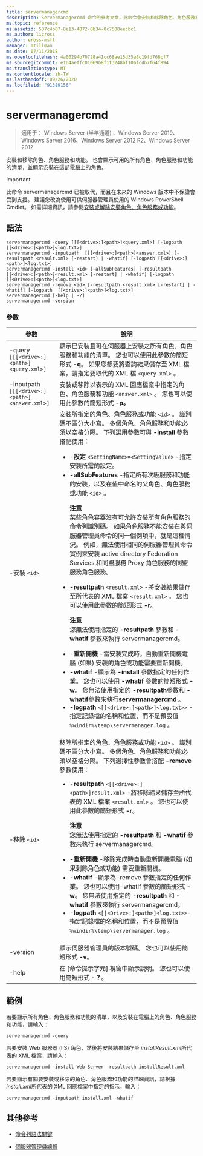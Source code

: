 ```yaml
---
title: servermanagercmd
description: Servermanagercmd 命令的參考文章，此命令會安裝和移除角色、角色服務和功能。
ms.topic: reference
ms.assetid: 507c4b87-8e13-4872-8b34-0c7508eecbc1
ms.author: lizross
author: eross-msft
manager: mtillman
ms.date: 07/11/2018
ms.openlocfilehash: 4a00294b70728a41cc68ae15d35a8c19fd768cf7
ms.sourcegitcommit: e164aeffc01069b8f1f3248bf106fcdb7f64f894
ms.translationtype: MT
ms.contentlocale: zh-TW
ms.lasthandoff: 09/26/2020
ms.locfileid: "91389156"
---
```

# <a name="servermanagercmd"></a>servermanagercmd

> 適用于： Windows Server (半年通道) 、Windows Server 2019、Windows Server 2016、Windows Server 2012 R2、Windows Server 2012

安裝和移除角色、角色服務和功能。 也會顯示可用的所有角色、角色服務和功能的清單，並顯示安裝在這部電腦上的角色。

> [!IMPORTANT]
> 此命令 servermanagercmd 已被取代，而且在未來的 Windows 版本中不保證會受到支援。 建議您改為使用可供伺服器管理員使用的 Windows PowerShell Cmdlet。 如需詳細資訊，請參閱[安裝或解除安裝角色、角色服務或功能](/administration/server-manager/install-or-uninstall-roles-role-services-or-features)。

## <a name="syntax"></a>語法

```
servermanagercmd -query [[[<drive>:]<path>]<query.xml>] [-logpath [[<drive>:]<path>]<log.txt>]
servermanagercmd -inputpath  [[[<drive>:]<path>]<answer.xml>] [-resultpath <result.xml> [-restart] | -whatif] [-logpath [[<drive>:]<path>]<log.txt>]
servermanagercmd -install <id> [-allSubFeatures] [-resultpath [[<drive>:]<path>]<result.xml> [-restart] | -whatif] [-logpath [[<Drive>:]<path>]<log.txt>]
servermanagercmd -remove <id> [-resultpath <result.xml> [-restart] | -whatif] [-logpath  [[<drive>:]<path>]<log.txt>]
servermanagercmd [-help | -?]
servermanagercmd -version
```

### <a name="parameters"></a>參數

| 參數 | 說明 |
|--|--|
| -query `[[[<drive>:]<path>]<query.xml>]` | 顯示已安裝且可在伺服器上安裝之所有角色、角色服務和功能的清單。 您也可以使用此參數的簡短形式 **-q**。 如果您想要將查詢結果儲存至 XML 檔案，請指定要取代的 XML 檔 `<query.xml>` 。 |
| -inputpath  `[[[<drive>:]<path>]<answer.xml>]` | 安裝或移除以表示的 XML 回應檔案中指定的角色、角色服務和功能 `<answer.xml>` 。 您也可以使用此參數的簡短形式 **-p。** |
| -安裝 `<id>` | 安裝所指定的角色、角色服務或功能 `<id>` 。 識別碼不區分大小寫。 多個角色、角色服務和功能必須以空格分隔。 下列選用參數可與 **-install** 參數搭配使用：<ul><li>**-設定** `<SettingName>=<SettingValue>` -指定安裝所需的設定。</li><li>**-allSubFeatures** -指定所有次級服務和功能的安裝，以及在值中命名的父角色、角色服務或功能 `<id>` 。<p>**注意**<br>某些角色容器沒有可允許安裝所有角色服務的命令列識別碼。 如果角色服務不能安裝在與伺服器管理員命令的同一個例項中，就是這種情況。 例如，無法使用相同的伺服器管理員命令實例來安裝 active directory Federation Services 和同盟服務 Proxy 角色服務的同盟服務角色服務。</li><li>**-resultpath** `<result.xml>` -將安裝結果儲存至所代表的 XML 檔案 `<result.xml>` 。 您也可以使用此參數的簡短形式 **-r**。<p>**注意**<br>您無法使用指定的 **-resultpath** 參數和 **-whatif** 參數來執行 servermanagercmd。</li><li>**-重新開機** -當安裝完成時，自動重新開機電腦 (如果) 安裝的角色或功能需要重新開機。</li><li>**-whatif** -顯示為 **-install** 參數指定的任何作業。 您也可以使用 **-whatif** 參數的簡短形式 **-w**。 您無法使用指定的 **-resultpath**參數和 **-whatif**參數來執行**servermanagercmd** 。</li><li>**-logpath** `<[[<drive>:]<path>]<log.txt>>` -指定記錄檔的名稱和位置，而不是預設值 `%windir%\temp\servermanager.log` 。</li></ul> |
| -移除 `<id>` | 移除所指定的角色、角色服務或功能 `<id>` 。 識別碼不區分大小寫。 多個角色、角色服務和功能必須以空格分隔。 下列選擇性參數會搭配 **-remove** 參數使用：<ul><li>**-resultpath** `<[[<drive>:]<path>]result.xml>` -將移除結果儲存至所代表的 XML 檔案 `<result.xml>` 。 您也可以使用此參數的簡短形式 **-r**。<p>**注意**<br>您無法使用指定的 **-resultpath** 和 **-whatif** 參數來執行 servermanagercmd。</li><li>**-重新開機** -移除完成時自動重新開機電腦 (如果剩餘角色或功能) 需要重新開機。</li><li>**-whatif** -顯示為-remove 參數指定的任何作業。 您也可以使用-whatif 參數的簡短形式 **-w**。 您無法使用指定的 **-resultpath** 和 **-whatif** 參數來執行 servermanagercmd。</li><li>**-logpath** `<[[<Drive>:]<path>]<log.txt>>`-指定記錄檔的名稱和位置，而不是預設值 `%windir%\temp\servermanager.log` 。</li></ul> |
| -version | 顯示伺服器管理員的版本號碼。 您也可以使用簡短形式 **-v**。 |
| -help | 在 [命令提示字元] 視窗中顯示說明。 您也可以使用簡短形式 **-？**。 |

## <a name="examples"></a>範例

若要顯示所有角色、角色服務和功能的清單，以及安裝在電腦上的角色、角色服務和功能，請輸入：

```
servermanagercmd -query
```

若要安裝 Web 服務器 (IIS) 角色，然後將安裝結果儲存至 *installResult.xml*所代表的 XML 檔案，請輸入：

```
servermanagercmd -install Web-Server -resultpath installResult.xml
```

若要顯示有關要安裝或移除的角色、角色服務和功能的詳細資訊，請根據 *install.xml*所代表的 XML 回應檔案中指定的指示，輸入：

```
servermanagercmd -inputpath install.xml -whatif
```

## <a name="additional-references"></a>其他參考

- [命令列語法關鍵](command-line-syntax-key.md)

- [伺服器管理員總覽](/administration/server-manager/server-manager)
